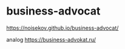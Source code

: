 # business-advocat

https://noisekov.github.io/business-advocat/


analog https://business-advokat.ru/
